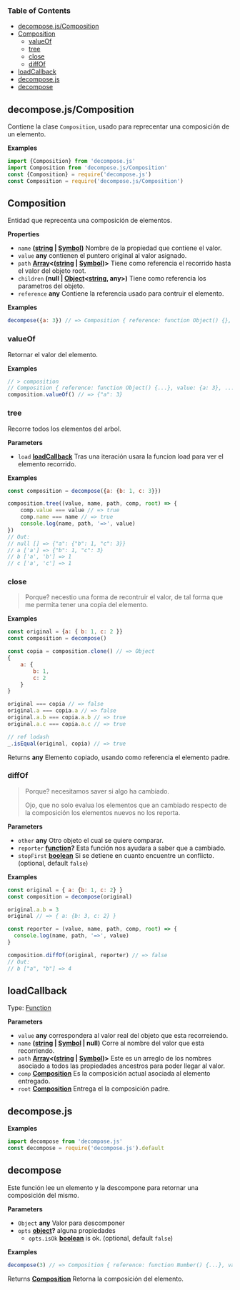 <!-- Generated by documentation.js. Update this documentation by updating the source code. -->

### Table of Contents

-   [decompose.js/Composition](#decomposejscomposition)
-   [Composition](#composition)
    -   [valueOf](#valueof)
    -   [tree](#tree)
    -   [close](#close)
    -   [diffOf](#diffof)
-   [loadCallback](#loadcallback)
-   [decompose.js](#decomposejs)
-   [decompose](#decompose)

## decompose.js/Composition

Contiene la clase `Composition`, usado para reprecentar una composición de un elemento.

**Examples**

```javascript
import {Composition} from 'decompose.js'
import Composition from 'decompose.js/Composition'
const {Composition} = require('decompose.js')
const Composition = require('decompose.js/Composition')
```

## Composition

Entidad que reprecenta una composición de elementos.

**Properties**

-   `name` **([string](https://developer.mozilla.org/en-US/docs/Web/JavaScript/Reference/Global_Objects/String) \| [Symbol](https://developer.mozilla.org/en-US/docs/Web/JavaScript/Reference/Global_Objects/Symbol))** Nombre de la propiedad que contiene el valor.
-   `value` **any** contienen el puntero original al valor asignado.
-   `path` **[Array](https://developer.mozilla.org/en-US/docs/Web/JavaScript/Reference/Global_Objects/Array)&lt;([string](https://developer.mozilla.org/en-US/docs/Web/JavaScript/Reference/Global_Objects/String) \| [Symbol](https://developer.mozilla.org/en-US/docs/Web/JavaScript/Reference/Global_Objects/Symbol))>** Tiene como referencia el recorrido hasta el valor
                                                   del objeto root.
-   `children` **(null | [Object](https://developer.mozilla.org/en-US/docs/Web/JavaScript/Reference/Global_Objects/Object)&lt;[string](https://developer.mozilla.org/en-US/docs/Web/JavaScript/Reference/Global_Objects/String), any>)** Tiene como referencia los parametros del objeto.
-   `reference` **any** Contiene la referencia usado para contruir el
                                                   elemento.

**Examples**

```javascript
decompose({a: 3}) // => Composition { reference: function Object() {}, value: {a: 3}, ... }
```

### valueOf

Retornar el valor del elemento.

**Examples**

```javascript
// > composition
// Composition { reference: function Object() {...}, value: {a: 3}, ... }
composition.valueOf() // => {"a": 3}
```

### tree

Recorre todos los elementos del arbol.

**Parameters**

-   `load` **[loadCallback](#loadcallback)** Tras una iteración usara la funcion load para ver el elemento
                                   recorrido.

**Examples**

```javascript
const composition = decompose({a: {b: 1, c: 3}})

composition.tree((value, name, path, comp, root) => {
    comp.value === value // => true
    comp.name === name // => true
    console.log(name, path, '=>', value)
})
// Out:
// null [] => {"a": {"b": 1, "c": 3}}
// a ['a'] => {"b": 1, "c": 3}
// b ['a', 'b'] => 1
// c ['a', 'c'] => 1
```

### close

> Porque? necestio una forma de recontruir el valor, de tal forma que me permita tener una
> copia del elemento.

**Examples**

```javascript
const original = {a: { b: 1, c: 2 }}
const composition = decompose()

const copia = composition.clone() // => Object
{
    a: {
        b: 1,
        c: 2
    }
}

original === copia // => false
original.a === copia.a // => false
original.a.b === copia.a.b // => true
original.a.c === copia.a.c // => true

// ref lodash
_.isEqual(original, copia) // => true
```

Returns **any** Elemento copiado, usando como referencia el elemento padre.

### diffOf

> Porque? necesitamos saver si algo ha cambiado.
>
> Ojo, que no solo evalua los elementos que an cambiado respecto de la composición los
> elementos nuevos no los reporta.

**Parameters**

-   `other` **any** Otro objeto el cual se quiere comparar.
-   `reporter` **[function](https://developer.mozilla.org/en-US/docs/Web/JavaScript/Reference/Statements/function)?** Esta función nos ayudara a saber que a cambiado.
-   `stopFirst` **[boolean](https://developer.mozilla.org/en-US/docs/Web/JavaScript/Reference/Global_Objects/Boolean)** Si se detiene en cuanto encuentre un conflicto. (optional, default `false`)

**Examples**

```javascript
const original = { a: {b: 1, c: 2} }
const composition = decompose(original)

original.a.b = 3
original // => { a: {b: 3, c: 2} }

const reporter = (value, name, path, comp, root) => {
  console.log(name, path, '=>', value)
}

composition.diffOf(original, reporter) // => false
// Out:
// b ["a", "b"] => 4
```

## loadCallback

Type: [Function](https://developer.mozilla.org/en-US/docs/Web/JavaScript/Reference/Statements/function)

**Parameters**

-   `value` **any** correspondera al valor real del objeto que esta
                                        recorreiendo.
-   `name` **([string](https://developer.mozilla.org/en-US/docs/Web/JavaScript/Reference/Global_Objects/String) \| [Symbol](https://developer.mozilla.org/en-US/docs/Web/JavaScript/Reference/Global_Objects/Symbol) | null)** Corre al nombre del valor que esta recorriendo.
-   `path` **[Array](https://developer.mozilla.org/en-US/docs/Web/JavaScript/Reference/Global_Objects/Array)&lt;([string](https://developer.mozilla.org/en-US/docs/Web/JavaScript/Reference/Global_Objects/String) \| [Symbol](https://developer.mozilla.org/en-US/docs/Web/JavaScript/Reference/Global_Objects/Symbol))>** Este es un arreglo de los nombres asociado a todos las
                                        propiedades ancestros para poder llegar al valor.
-   `comp` **[Composition](#composition)** Es la composición actual asociada al elemento entregado.
-   `root` **[Composition](#composition)** Entrega el la composición padre.

## decompose.js

**Examples**

```javascript
import decompose from 'decompose.js'
const decompose = require('decompose.js').default
```

## decompose

Este función lee un elemento y la descompone para retornar una composición del mismo.

**Parameters**

-   `Object` **any** Valor para descomponer
-   `opts` **[object](https://developer.mozilla.org/en-US/docs/Web/JavaScript/Reference/Global_Objects/Object)?** alguna propiedades
    -   `opts.isOk` **[boolean](https://developer.mozilla.org/en-US/docs/Web/JavaScript/Reference/Global_Objects/Boolean)** is ok. (optional, default `false`)

**Examples**

```javascript
decompose(3) // => Composition { reference: function Number() {...}, value: 3 }
```

Returns **[Composition](#composition)** Retorna la composición del elemento.

